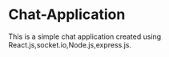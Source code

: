 # Chat-Application
This is a simple chat application created using React.js,socket.io,Node.js,express.js.
